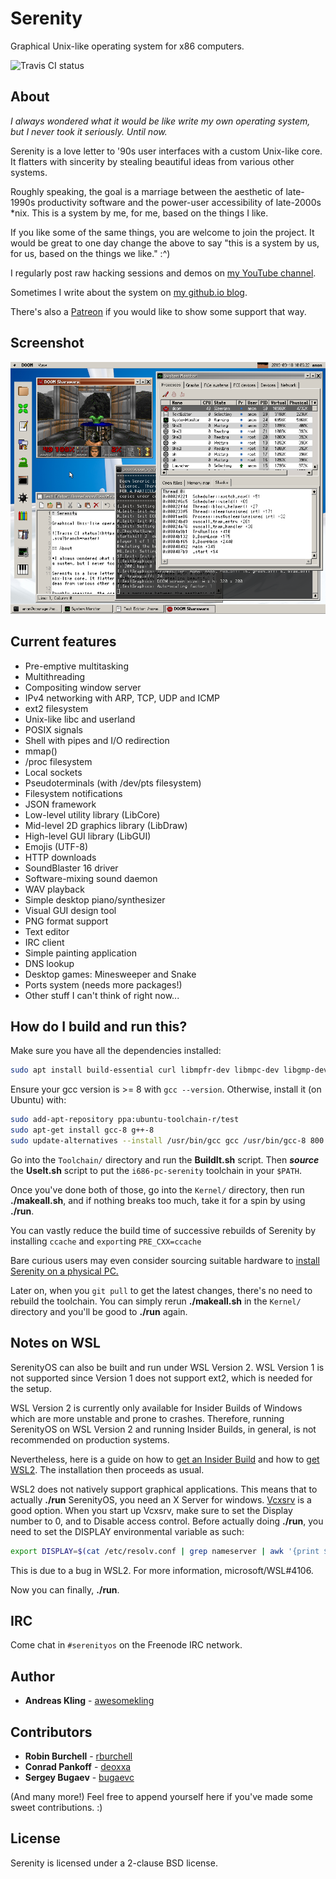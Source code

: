 # Serenity

Graphical Unix-like operating system for x86 computers.

![Travis CI status](https://api.travis-ci.com/SerenityOS/serenity.svg?branch=master)

## About

*I always wondered what it would be like write my own operating system, but I never took it seriously. Until now.*

Serenity is a love letter to '90s user interfaces with a custom Unix-like core. It flatters with sincerity by stealing beautiful ideas from various other systems.

Roughly speaking, the goal is a marriage between the aesthetic of late-1990s productivity software and the power-user accessibility of late-2000s \*nix. This is a system by me, for me, based on the things I like.

If you like some of the same things, you are welcome to join the project. It would be great to one day change the above to say "this is a system by us, for us, based on the things we like." :^)

I regularly post raw hacking sessions and demos on [my YouTube channel](https://www.youtube.com/c/AndreasKling/).

Sometimes I write about the system on [my github.io blog](https://awesomekling.github.io/).

There's also a [Patreon](https://www.patreon.com/serenityos) if you would like to show some support that way.

## Screenshot

![Screenshot as of 9145a72](https://raw.githubusercontent.com/SerenityOS/serenity/master/Meta/screenshot-9145a72.png)

## Current features

* Pre-emptive multitasking
* Multithreading
* Compositing window server
* IPv4 networking with ARP, TCP, UDP and ICMP
* ext2 filesystem
* Unix-like libc and userland
* POSIX signals
* Shell with pipes and I/O redirection
* mmap()
* /proc filesystem
* Local sockets
* Pseudoterminals (with /dev/pts filesystem)
* Filesystem notifications
* JSON framework
* Low-level utility library (LibCore)
* Mid-level 2D graphics library (LibDraw)
* High-level GUI library (LibGUI)
* Emojis (UTF-8)
* HTTP downloads
* SoundBlaster 16 driver
* Software-mixing sound daemon
* WAV playback
* Simple desktop piano/synthesizer
* Visual GUI design tool
* PNG format support
* Text editor
* IRC client
* Simple painting application
* DNS lookup
* Desktop games: Minesweeper and Snake
* Ports system (needs more packages!)
* Other stuff I can't think of right now...

## How do I build and run this?

Make sure you have all the dependencies installed:

```bash
sudo apt install build-essential curl libmpfr-dev libmpc-dev libgmp-dev e2fsprogs qemu-system-i386 qemu-utils
```

Ensure your gcc version is >= 8 with `gcc --version`. Otherwise, install it (on Ubuntu) with:
```bash
sudo add-apt-repository ppa:ubuntu-toolchain-r/test
sudo apt-get install gcc-8 g++-8
sudo update-alternatives --install /usr/bin/gcc gcc /usr/bin/gcc-8 800 --slave /usr/bin/g++ g++ /usr/bin/g++-8
```

Go into the `Toolchain/` directory and run the **BuildIt.sh** script. Then ***source*** the **UseIt.sh** script to put the `i686-pc-serenity` toolchain in your `$PATH`.

Once you've done both of those, go into the `Kernel/` directory, then run
**./makeall.sh**, and if nothing breaks too much, take it for a spin by using
**./run**.

You can vastly reduce the build time of successive rebuilds of Serenity by installing `ccache` and `export`ing ```PRE_CXX=ccache```

Bare curious users may even consider sourcing suitable hardware to [install Serenity on a physical PC.](https://github.com/SerenityOS/serenity/blob/master/INSTALL.md)

Later on, when you `git pull` to get the latest changes, there's no need to rebuild the toolchain. You can simply rerun **./makeall.sh** in the `Kernel/` directory and you'll be good to **./run** again.

## Notes on WSL

SerenityOS can also be built and run under WSL Version 2. WSL Version 1 is not supported since Version 1 does not support ext2, which is needed for the setup.

WSL Version 2 is currently only available for Insider Builds of Windows which are more unstable and prone to crashes. Therefore, running SerenityOS on WSL Version 2 and running Insider Builds, in general, is not recommended on production systems.

Nevertheless, here is a guide on how to [get an Insider Build](https://insider.windows.com/en-us/how-to-pc/) and how to [get WSL2](https://docs.microsoft.com/en-us/windows/wsl/wsl2-install). The installation then proceeds as usual.

WSL2 does not natively support graphical applications. This means that to actually **./run** SerenityOS, you need an X Server for windows. [Vcxsrv](https://sourceforge.net/projects/vcxsrv/) is a good option. When you start up Vcxsrv, make sure to set the Display number to 0, and to Disable access control. Before actually doing **./run**, you need to set the DISPLAY environmental variable as such:

```bash
export DISPLAY=$(cat /etc/resolv.conf | grep nameserver | awk '{print $2}'):0
```
This is due to a bug in WSL2. For more information, microsoft/WSL#4106.

Now you can finally, **./run**.

## IRC

Come chat in `#serenityos` on the Freenode IRC network.

## Author

* **Andreas Kling** - [awesomekling](https://twitter.com/awesomekling)

## Contributors

* **Robin Burchell** - [rburchell](https://github.com/rburchell)
* **Conrad Pankoff** - [deoxxa](https://github.com/deoxxa)
* **Sergey Bugaev** - [bugaevc](https://github.com/bugaevc)

(And many more!) Feel free to append yourself here if you've made some sweet contributions. :)

## License

Serenity is licensed under a 2-clause BSD license.
